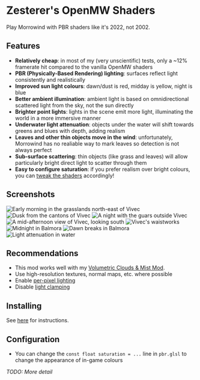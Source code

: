 # Zesterer's OpenMW Shaders

Play Morrowind with PBR shaders like it's 2022, not 2002.

## Features

- **Relatively cheap**: in most of my (very unscientific) tests, only a ~12% framerate hit compared to the vanilla OpenMW shaders
- **PBR (Physically-Based Rendering) lighting**: surfaces reflect light consistently and realistically
- **Improved sun light colours**: dawn/dust is red, midday is yellow, night is blue
- **Better ambient illumination**: ambient light is based on omnidirectional scattered light from the sky, not the sun directly
- **Brighter point lights**: lights in the scene emit more light, illuminating the world in a more immersive manner
- **Underwater light attenuation**: objects under the water will shift towards greens and blues with depth, adding realism
- **Leaves and other thin objects move in the wind**: unfortunately, Morrowind has no realiable way to mark leaves so detection is not always perfect
- **Sub-surface scattering**: thin objects (like grass and leaves) will allow particularly bright direct light to scatter through them
- **Easy to configure saturation**: if you prefer realism over bright colours, you can [tweak the shaders](#Configuration) accordingly!

## Screenshots

![Early morning in the grasslands north-east of Vivec](https://i.imgur.com/Vi7RIiM.png)
![Dusk from the cantons of Vivec](https://i.imgur.com/CGpw7mC.png)
![A night with the guars outside Vivec](https://i.imgur.com/eZNMSha.png)
![A mid-afternoon view of Vivec, looking south](https://i.imgur.com/01WujVO.png)
![Vivec's waistworks](https://i.imgur.com/6v5QQf9.png)
![Midnight in Balmora](https://i.imgur.com/cJ94PHK.png)
![Dawn breaks in Balmora](https://i.imgur.com/Ypxz3oj.png)
![Light attenuation in water](https://i.imgur.com/WeZGIGe.png)

## Recommendations

- This mod works well with my [Volumetric Clouds & Mist Mod](https://github.com/zesterer/openmw-volumetric-clouds).
- Use high-resolution textures, normal maps, etc. where possible
- Enable [per-pixel lighting](https://openmw.readthedocs.io/en/stable/reference/modding/settings/shaders.html#force-per-pixel-lighting)
- Disable [light clamping](https://openmw.readthedocs.io/en/stable/reference/modding/settings/shaders.html#clamp-lighting)

## Installing

See [here](https://modding-openmw.com/tips/custom-shaders/#installing) for instructions.

## Configuration

- You can change the `const float saturation = ...` line in `pbr.glsl` to change the appearance of in-game colours

*TODO: More detail*

